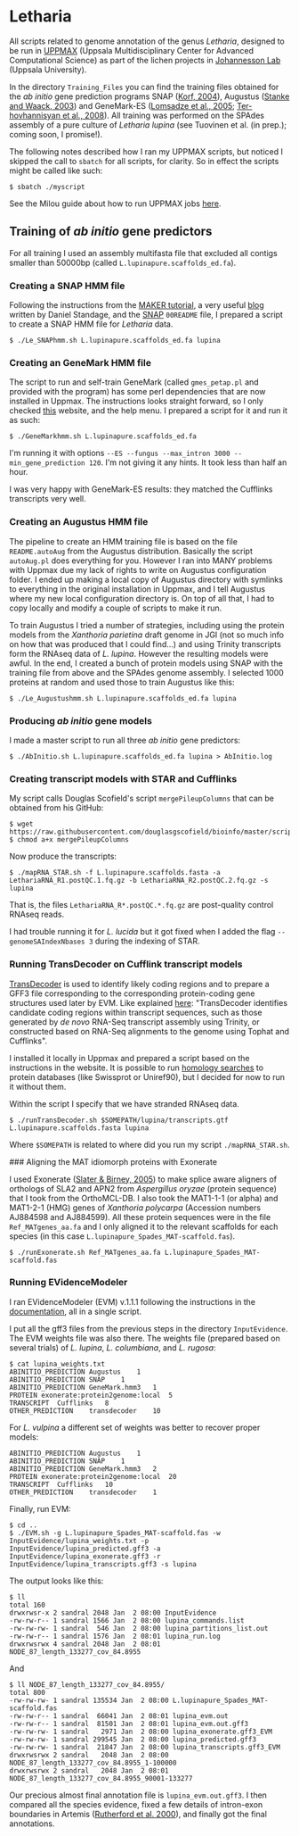 # Letharia

All scripts related to genome annotation of the genus *Letharia*, designed to be run in [UPPMAX](https://www.uppmax.uu.se/) (Uppsala Multidisciplinary Center for Advanced Computational Science) as part of the lichen projects in [Johannesson Lab](http://www.iob.uu.se/research/systematic-biology/johannesson/) (Uppsala University).

In the directory `Training_Files` you can find the training files obtained for the *ab initio* gene prediction programs SNAP ([Korf, 2004](https://bmcbioinformatics.biomedcentral.com/articles/10.1186/1471-2105-5-59)), Augustus ([Stanke and Waack, 2003](http://oup.silverchair-cdn.com/oup/backfile/Content_public/Journal/bioinformatics/19/suppl_2/10.1093/bioinformatics/btg1080/2/btg1080.pdf?Expires=1486485018&Signature=cP369aPiM8h0yRrtGGMbqNUVCuffyrWzGjiS5CItfQGN27Gp5i1MLYP69u4tRrDgbRV-e13zj769V9uVO6vKaJX8946e1a6U0QhQ5RIK4rYqXRKTDnC92h3wubW2LgCHMY4xjw4oFvOfAhbsEiwyoYMhSFEpfuS5m7PHLW9sgnMIIB6JOELjZ6lSetEi8k8rQdIned~yI4Fb39LV5FQViT8uneLGL4aug3f3w6M9XvpkSFIveLc5keewO1iNAGcQSnrx1rjfE7Jtgpp178CP5jZh4DHxL5WHSn6IS~K4uVoRK5YMkDjGrg4bRUqX04nSsFiTd0w7yFbes0jrHyCRmg__&Key-Pair-Id=APKAIUCZBIA4LVPAVW3Q)) and GeneMark-ES ([Lomsadze et al., 2005](https://www.ncbi.nlm.nih.gov/pmc/articles/PMC1298918/); [Ter-hovhannisyan et al., 2008](http://genome.cshlp.org/content/18/12/1979.long)). All training was performed on the SPAdes assembly of a pure culture of *Letharia lupina* (see Tuovinen et al. (in prep.); coming soon, I promise!).

The following notes described how I ran my UPPMAX scripts, but noticed I skipped the call to `sbatch` for all scripts, for clarity. So in effect the scripts might be called like such:

    $ sbatch ./myscript

See the Milou guide about how to run UPPMAX jobs [here](http://www.uppmax.uu.se/support-sv/user-guides/milou-user-guide/).

## Training of *ab initio* gene predictors

For all training I used an assembly multifasta file that excluded all contigs smaller than 50000bp (called `L.lupinapure.scaffolds_ed.fa`).

### Creating a SNAP HMM file

Following the instructions from the [MAKER tutorial](http://gmod.org/wiki/MAKER_Tutorial#MAKER.27s_Output), a very useful [blog](https://biowize.wordpress.com/2012/06/01/training-the-snap-ab-initio-gene-predictor/) written by Daniel Standage, and the [SNAP](http://korflab.ucdavis.edu/software.html) `00README` file, I prepared a script to create a SNAP HMM file for *Letharia* data. 

    $ ./Le_SNAPhmm.sh L.lupinapure.scaffolds_ed.fa lupina

### Creating an GeneMark HMM file

The script to run and self-train GeneMark (called `gmes_petap.pl` and provided with the program) has some perl dependencies that are now installed in Uppmax. The instructions looks straight forward, so I only checked [this](https://wiki.gacrc.uga.edu/wiki/GeneMark) website, and the help menu. I prepared a script for it and run it as such:

    $ ./GeneMarkhmm.sh L.lupinapure.scaffolds_ed.fa

I'm running it with options `--ES --fungus --max_intron 3000 --min_gene_prediction 120`. I'm not giving it any hints. It took less than half an hour.

I was very happy with GeneMark-ES results: they matched the Cufflinks transcripts very well.

### Creating an Augustus HMM file

The pipeline to create an HMM training file is based on the file `README.autoAug` from the Augustus distribution. Basically the script `autoAug.pl` does everything for you. However I ran into MANY problems with Uppmax due my lack of rights to write on Augustus configuration folder. I ended up making a local copy of Augustus directory with symlinks to everything in the original installation in Uppmax, and I tell Augustus where my new local configuration directory is. On top of all that, I had to copy locally and modify a couple of scripts to make it run.

To train Augustus I tried a number of strategies, including using the protein models from the *Xanthoria parietina* draft genome in JGI (not so much info on how that was produced that I could find...) and using Trinity transcripts form the RNAseq data of *L. lupina*. However the resulting models were awful. In the end, I created a bunch of protein models using SNAP with the training file from above and the SPAdes genome assembly. I selected 1000 proteins at random and used those to train Augustus like this:

    $ ./Le_Augustushmm.sh L.lupinapure.scaffolds_ed.fa lupina


### Producing *ab initio* gene models

I made a master script to run all three *ab initio* gene predictors:

    $ ./AbInitio.sh L.lupinapure.scaffolds_ed.fa lupina > AbInitio.log

### Creating transcript models with STAR and Cufflinks

My script calls Douglas Scofield's script `mergePileupColumns` that can be obtained from his GitHub:

    $ wget https://raw.githubusercontent.com/douglasgscofield/bioinfo/master/scripts/mergePileupColumns
    $ chmod a+x mergePileupColumns

Now produce the transcripts:

    $ ./mapRNA_STAR.sh -f L.lupinapure.scaffolds.fasta -a LethariaRNA_R1.postQC.1.fq.gz -b LethariaRNA_R2.postQC.2.fq.gz -s lupina

That is, the files `LethariaRNA_R*.postQC.*.fq.gz` are post-quality control RNAseq reads.

I had trouble running it for *L. lucida* but it got fixed when I added the flag `--genomeSAIndexNbases 3` during the indexing of STAR.

### Running TransDecoder on Cufflink transcript models

[TransDecoder](http://transdecoder.github.io/) is used to identify likely coding regions and to prepare a GFF3 file corresponding to the corresponding protein-coding gene structures used later by EVM. Like explained [here](http://transdecoder.github.io/): "TransDecoder identifies candidate coding regions within transcript sequences, such as those generated by *de novo* RNA-Seq transcript assembly using Trinity, or constructed based on RNA-Seq alignments to the genome using Tophat and Cufflinks".

I installed it locally in Uppmax and prepared a script based on the instructions in the website. It is possible to run [homology searches](http://transdecoder.github.io/#incl_homology) to protein databases (like Swissprot or Uniref90), but I decided for now to run it without them.

Within the script I specify that we have stranded RNAseq data.

    $ ./runTransDecoder.sh $SOMEPATH/lupina/transcripts.gtf L.lupinapure.scaffolds.fasta lupina

Where `$SOMEPATH` is related to where did you run my script `./mapRNA_STAR.sh`.

### Aligning the MAT idiomorph proteins with Exonerate

I used Exonerate ([Slater & Birney, 2005](http://bmcbioinformatics.biomedcentral.com/articles/10.1186/1471-2105-6-31)) to make splice aware aligners of orthologs of SLA2 and APN2 from *Aspergillus oryzae* (protein sequence) that I took from the OrthoMCL-DB. I also took the MAT1-1-1 (or alpha) and MAT1-2-1 (HMG) genes of *Xanthoria polycarpa* (Accession numbers AJ884598 and AJ884599). All these protein sequences were in the file `Ref_MATgenes_aa.fa` and I only aligned it to the relevant scaffolds for each species (in this case `L.lupinapure_Spades_MAT-scaffold.fas`).

    $ ./runExonerate.sh Ref_MATgenes_aa.fa L.lupinapure_Spades_MAT-scaffold.fas

### Running EVidenceModeler

I ran EVidenceModeler (EVM) v.1.1.1 following the instructions in the [documentation](https://evidencemodeler.github.io/), all in a single script.

I put all the gff3 files from the previous steps in the directory `InputEvidence`. The EVM weights file was also there. The weights file (prepared based on several trials) of *L. lupina*, *L. columbiana*, and *L. rugosa*:

    $ cat lupina_weights.txt
    ABINITIO_PREDICTION Augustus    1
    ABINITIO_PREDICTION SNAP    1
    ABINITIO_PREDICTION GeneMark.hmm3   1
    PROTEIN exonerate:protein2genome:local  5
    TRANSCRIPT  Cufflinks   8
    OTHER_PREDICTION    transdecoder    10

For *L. vulpina* a different set of weights was better to recover proper models:

    ABINITIO_PREDICTION Augustus    1
    ABINITIO_PREDICTION SNAP    1
    ABINITIO_PREDICTION GeneMark.hmm3   2
    PROTEIN exonerate:protein2genome:local  20
    TRANSCRIPT  Cufflinks   10
    OTHER_PREDICTION    transdecoder    1

Finally, run EVM:

    $ cd ..
    $ ./EVM.sh -g L.lupinapure_Spades_MAT-scaffold.fas -w InputEvidence/lupina_weights.txt -p InputEvidence/lupina_predicted.gff3 -a InputEvidence/lupina_exonerate.gff3 -r InputEvidence/lupina_transcripts.gff3 -s lupina

The output looks like this:

    $ ll
    total 160
    drwxrwsr-x 2 sandral 2048 Jan  2 08:00 InputEvidence
    -rw-rw-r-- 1 sandral 1566 Jan  2 08:00 lupina_commands.list
    -rw-rw-rw- 1 sandral  546 Jan  2 08:00 lupina_partitions_list.out
    -rw-rw-r-- 1 sandral 1576 Jan  2 08:01 lupina_run.log
    drwxrwsrwx 4 sandral 2048 Jan  2 08:01 NODE_87_length_133277_cov_84.8955

And

    $ ll NODE_87_length_133277_cov_84.8955/
    total 800
    -rw-rw-rw- 1 sandral 135534 Jan  2 08:00 L.lupinapure_Spades_MAT-scaffold.fas
    -rw-rw-r-- 1 sandral  66041 Jan  2 08:01 lupina_evm.out
    -rw-rw-r-- 1 sandral  81501 Jan  2 08:01 lupina_evm.out.gff3
    -rw-rw-rw- 1 sandral   2971 Jan  2 08:00 lupina_exonerate.gff3_EVM
    -rw-rw-rw- 1 sandral 299545 Jan  2 08:00 lupina_predicted.gff3
    -rw-rw-rw- 1 sandral  21847 Jan  2 08:00 lupina_transcripts.gff3_EVM
    drwxrwsrwx 2 sandral   2048 Jan  2 08:00 NODE_87_length_133277_cov_84.8955_1-100000
    drwxrwsrwx 2 sandral   2048 Jan  2 08:01 NODE_87_length_133277_cov_84.8955_90001-133277

Our precious almost final annotation file is `lupina_evm.out.gff3`. I then compared all the species evidence, fixed a few details of intron-exon boundaries in Artemis ([Rutherford et al. 2000](https://www.ncbi.nlm.nih.gov/pubmed/11120685)), and finally got the final annotations. 
